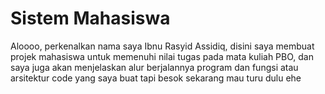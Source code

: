 <h1>Sistem Mahasiswa</h1>
<p>   Aloooo, perkenalkan nama saya Ibnu Rasyid Assidiq, disini saya membuat projek mahasiswa untuk memenuhi nilai tugas pada mata kuliah PBO,
dan saya juga akan menjelaskan alur berjalannya program dan fungsi atau arsitektur code yang saya buat tapi besok sekarang mau turu dulu ehe
</p>
